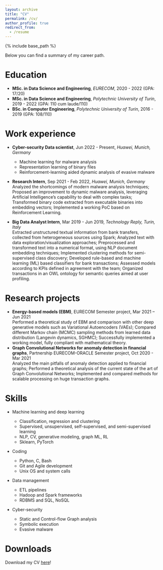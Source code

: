 ```yaml
---
layout: archive
title: "CV"
permalink: /cv/
author_profile: true
redirect_from:
  - /resume
---
```


{% include base_path %}


Below you can find a summary of my career path.

Education
======
* **MSc. in Data Science and Engineering**, *EURECOM*, 2020 - 2022 (GPA: 17/20)
* **MSc. in Data Science and Engineering**, *Polytechnic University of Turin*, 2019 - 2022 (GPA: 110 cum laude/110)
* **BSc. in Computer Engineering**, *Polytechnic University of Turin*, 2016 - 2019 (GPA: 108/110)

Work experience
======
* **Cyber-security Data scientist**, Jun 2022 - Present, *Huawei, Munich, Germany*
  * Machine learning for malware analysis
  * Representation learning of binary files
  * Reinforcement-learning aided dynamic analysis of evasive malware

* **Research Intern**, Sep 2021 - Feb 2022, *Huawei, Munich, Germany*    
  Analyzed the shortcomings of modern malware analysis techniques; Proposed an improvement to
dynamic malware analysis, leveraging Artificial Intelligence’s capability to deal with complex tasks;
Transformed binary code extracted from executable binaries into embedding vectors;
Implemented a working PoC based on Reinforcement Learning.

* **Big Data Analyst Intern**, Mar 2019 - Jun 2019, *Technology Reply, Turin, Italy*  
  Extracted unstructured textual information from bank transfers, collected from heterogeneous
sources using Spark; Analyzed text with data exploration/visualization approaches; Preprocessed
and transformed text into a numerical format, using NLP document embedding techniques;
Implemented clustering methods for semi-supervised class discovery; Developed rule-based and
machine learning (ML) based classifiers for bank transactions; Assessed models according to KPIs
defined in agreement with the team; Organized transactions in an OWL ontology for semantic
queries aimed at user profiling.


Research projects
======
* **Energy-based models (EBM)**, EURECOM Semester project, Mar 2021 – Jun 2021  
Performed a theoretical study of EBM and comparison with other deep generative models such as
Variational Autoencoders (VAEs); Compared different Markov chain (MCMC) sampling methods
from learned data distribution (Langevin dynamics, SGHMC); Successfully implemented a working
model, fully compliant with mathematical theory.
* **Graph Convolutional Networks for anomaly detection in financial graphs**, Partnership
EURECOM-ORACLE Semester project, Oct 2020 - Mar 2021  
Analyzed the main pitfalls of anomaly detection applied to financial graphs; Performed a
theoretical analysis of the current state of the art of Graph Convolutional Networks; Implemented
and compared methods for scalable processing on huge transaction graphs.

  
Skills
======
* Machine learning and deep learning
  * Classification, regression and clustering
  * Supervised, unsupervised, self-supervised, and semi-supervised learning
  * NLP, CV, generative modeling, graph ML, RL
  * Sklearn, PyTorch

* Coding
  * Python, C, Bash
  * Git and Agile development
  * Unix OS and system calls

* Data management
  * ETL pipelines
  * Hadoop and Spark frameworks
  * RDBMS and SQL, NoSQL

* Cyber-security
  * Static and Control-flow Graph analysis
  * Symbolic execution
  * Evasive malware


Downloads
======
Download my CV [here](../files/CV.pdf)!
